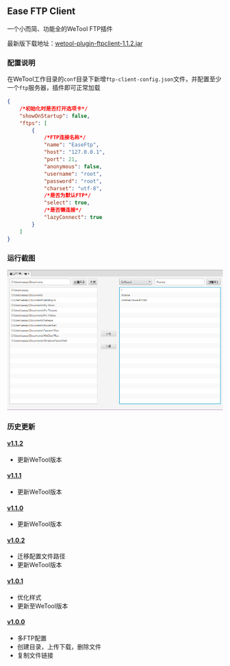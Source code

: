 ## Ease FTP Client

一个小而简、功能全的WeTool FTP插件

最新版下载地址：[wetool-plugin-ftpclient-1.1.2.jar](http://share.qiniu.segocat.com/tool/wetool/plugin/wetool-plugin-ftpclient-1.1.2.jar)

### 配置说明

在WeTool工作目录的`conf`目录下新增`ftp-client-config.json`文件，并配置至少一个`ftp`服务器，插件即可正常加载

```json
{
    /*初始化时是否打开选项卡*/
    "showOnStartup": false,
    "ftps": [
        {
            /*FTP连接名称*/
            "name": "EaseFtp",
            "host": "127.0.0.1",
            "port": 21,
            "anonymous": false,
            "username": "root",
            "password": "root",
            "charset": "utf-8",
            /*是否为默认FTP*/
            "select": true,
            /*是否懒连接*/
            "lazyConnect": true
        }
    ]
}
```

### 运行截图

![ftp](images/ftp.png)

### 历史更新

#### [v1.1.2](http://share.qiniu.segocat.com/tool/wetool/plugin/wetool-plugin-ftpclient-1.1.2.jar)

- 更新WeTool版本

#### [v1.1.1](http://share.qiniu.segocat.com/tool/wetool/plugin/wetool-plugin-ftpclient-1.1.1.jar)

- 更新WeTool版本

#### [v1.1.0](http://share.qiniu.segocat.com/tool/wetool/plugin/wetool-plugin-ftpclient-1.1.0.jar)

- 更新WeTool版本

#### [v1.0.2](http://share.qiniu.segocat.com/tool/wetool/plugin/wetool-plugin-ftpclient-1.0.2.jar)

- 迁移配置文件路径
- 更新WeTool版本

#### [v1.0.1](http://share.qiniu.segocat.com/tool/wetool/plugin/wetool-plugin-ftpclient-1.0.1.jar)

- 优化样式
- 更新至WeTool版本

#### [v1.0.0](http://share.qiniu.segocat.com/tool/wetool/plugin/wetool-plugin-ftp-1.0.0.jar)

- 多FTP配置
- 创建目录，上传下载，删除文件
- 复制文件链接
